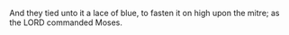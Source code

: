 And they tied unto it a lace of blue, to fasten it on high upon the mitre; as the LORD commanded Moses.
